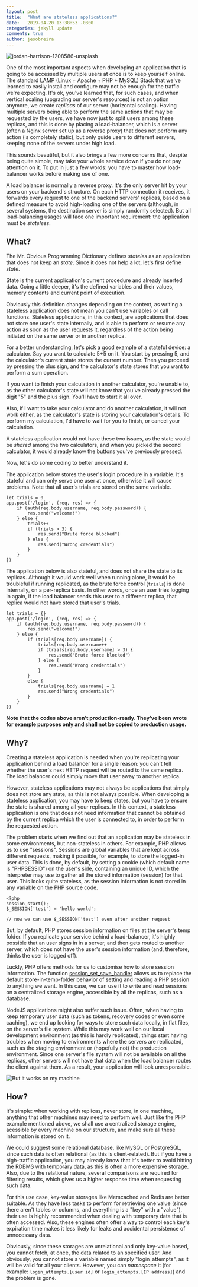 ```yaml
---
layout: post
title:  "What are stateless applications?"
date:   2019-04-20 13:38:53 -0300
categories: jekyll update
comments: true
author: jesobreira
---
```


![jordan-harrison-1208586-unsplash](/img/posts/jordan-harrison-1208586-unsplash.jpg)

One of the most important aspects when developing an application that is going to be accessed by multiple users at once is to keep yourself online. The standard LAMP (Linux + Apache + PHP + MySQL) Stack that we've learned to easily install and configure may not be enough for the traffic we're expecting. It's ok, you've learned that, for such cases, and when vertical scaling (upgrading our server's resources) is not an option anymore, we create *replicas* of our server (horizontal scaling). Having multiple servers being able to perform the same actions that may be requested by the users, we have now just to split users among these replicas, and this is done by placing a load-balancer, which is a server (often a Nginx server set up as a reverse proxy) that does not perform any action (is completely static), but only guide users to different servers, keeping none of the servers under high load.

This sounds beautiful, but it also brings a few more concerns that, despite being quite simple, may take your whole service down if you do not pay attention on it. To put in just a few words: you have to master how load-balancer works before making use of one.

A load balancer is normally a reverse proxy. It's the only server hit by your users on your backend's structure. On each HTTP connection it receives, it forwards every request to one of the backend servers' replicas, based on a defined measure to avoid high-loading one of the servers (although, in several systems, the destination server is simply randomly selected). But all load-balancing usages will face one important requirement: the application must be *stateless*.

## What?

The Mr. Obvious Programming Dictionary defines *stateles* as an application that does not keep an *state*. Since it does not help a lot, let's first define *state*.

State is the current application's current procedure and already inserted data. Going a little deeper, it's the defined variables and their values, memory contents and current point of execution.

Obviously this definition changes depending on the context, as writing a stateless application does not mean you can't use variables or call functions. Stateless applications, in this context, are applications that does not store one user's state internally, and is able to perform or resume any action as soon as the user requests it, regardless of the action being initiated on the same server or in another replica.

For a better understanding, let's pick a good example of a stateful device: a calculator. Say you want to calculate 5+5 on it. You start by pressing 5, and the calculator's current state stores the current number. Then you proceed by pressing the plus sign, and the calculator's state stores that you want to perform a sum operation.

If you want to finish your calculation in another calculator, you're unable to, as the other calculator's state will not know that you've already pressed the digit "5" and the plus sign. You'll have to start it all over.

Also, if I want to take your calculator and do another calculation, it will not work either, as the calculator's state is storing your calculation's details. To perform my calculation, I'd have to wait for you to finish, or cancel your calculation.

A stateless application would not have these two issues, as the state would be *shared* among the two calculators, and when you picked the second calculator, it would already know the buttons you've previously pressed.

Now, let's do some coding to better understand it.

The application below stores the user's login procedure in a variable. It's stateful and can only serve one user at once, otherwise it will cause problems. Note that all user's trials are stored on the same variable.

```
let trials = 0
app.post('/login', (req, res) => {
	if (auth(req.body.username, req.body.password)) {
		res.send("welcome!")
	} else {
		trials++
		if (trials > 3) {
			res.send("Brute force blocked")
		} else {
			res.send("Wrong credentials")
		}
	}
})
```

The application below is also stateful, and does not share the state to its replicas. Although it would work well when running alone, it would be troubleful if running replicated, as the brute force control (`trials`) is done internally, on a per-replica basis. In other words, once an user tries logging in again, if the load balancer sends this user to a different replica, that replica would not have stored that user's trials.

```
let trials = {}
app.post('/login', (req, res) => {
	if (auth(req.body.username, req.body.password)) {
		res.send("welcome!")
	} else {
		if (trials[req.body.username]) {
			trials[req.body.username++
			if (trials[req.body.username] > 3) {
				res.send("Brute force blocked")
			} else {
				res.send("Wrong credentials")
			}
		}
		else {
			trials[req.body.username] = 1
			res.send("Wrong credentials")
		}
	}
})
```

**Note that the codes above aren't production-ready. They've been wrote for example purposes only and shall not be copied to production usage.**

## Why?

Creating a stateless application is needed when you're replicating your application behind a load balancer for a single reason: you can't tell whether the user's next HTTP request will be routed to the same replica. The load balancer could simply move that user away to another replica.

However, stateless applications may not always be applications that simply does not store any state, as this is not always possible. When developing a stateless application, you may have to keep states, but you have to ensure the state is shared among all your replicas. In this context, a stateless application is one that does not need information that cannot be obtained by the current replica which the user is connected to, in order to perform the requested action.

The problem starts when we find out that an application may be stateless in some environments, but non-stateless in others. For example, PHP allows us to use "sessions". Sessions are global variables that are kept across different requests, making it possible, for example, to store the logged-in user data. This is done, by default, by setting a cookie (which default name is "PHPSESSID") on the user's side, containing an unique ID, which the interpreter may use to gather all the stored information (session) for that user. This looks quite stateless, as the session information is not stored in any variable on the PHP source code.

```
<?php
session_start();
$_SESSION['test'] = 'hello world';

// now we can use $_SESSION['test'] even after another request

```

But, by default, PHP stores session information on files at the server's temp folder. If you replicate your service behind a load-balancer, it's highly possible that an user signs in in a server, and then gets routed to another server, which does not have the user's session information (and, therefore, thinks the user is logged off).

Luckly, PHP offers methods for us to customise how to store session information. The function [session_set_save_handler](https://php.net/session_set_save_handler) allows us to replace the default store-in-temp-folder behavior of setting and reading a PHP session to anything we want. In this case, we can use it to write and read sessions on a centralized storage engine, accessible by all the replicas, such as a database.

NodeJS applications might also suffer such issue. Often, when having to keep temporary user data (such as tokens, recovery codes or even some caching), we end up looking for ways to store such data locally, in flat files, on the server's file system. While this may work well on our local development environment (as this is hardly replicated), things start having troubles when moving to environments where the servers are replicated, such as the staging environment or (hopefully not) the production environment. Since one server's file system will not be available on all the replicas, other servers will not have that data when the load balancer routes the client against them. As a result, your application will look unresponsible.

![But it works on my machine](/img/posts/breaks-in-production-saythe-line-bart-but-it-works-on-40738442.png)

## How?

It's simple: when working with replicas, never store, in one machine, anything that other machines may need to perform well. Just like the PHP example mentioned above, we shall use a centralized storage engine, acessible by every machine on our structure, and make sure all these information is stored on it.

We could suggest some relational database, like MySQL or PostgreSQL, since such data is often relational (as this is client-related). But if you have a high-traffic application, you may already know that it's better to avoid hitting the RDBMS with temporary data, as this is often a more expensive storage. Also, due to the relational nature, several comparisons are required for filtering results, which gives us a higher response time when requesting such data.

For this use case, key-value storages like Memcached and Redis are better suitable. As they have less tasks to perform for retrieving one value (since there aren't tables or columns, and everything is a "key" with a "value"), their use is highly recommended when dealing with temporary data that is often accessed. Also, these engines often offer a way to control each key's expiration time makes it less likely for leaks and accidental persistence of unnecessary data.

Obviously, since these storages are unrelational and only key-value based, you cannot fetch, at once, the data related to an specified user. And obviously, you cannot store a variable named simply "login_attempts", as it will be valid for all your clients. However, you can *namespace* it (for example: `login_attempts.[user id]` or `login_attempts.[IP address]`) and the problem is gone.
